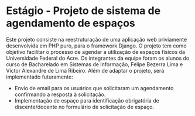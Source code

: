 # Estágio - Projeto de sistema de agendamento de espaços
Este projeto consiste na reestruturação de uma aplicação web priviamente desenvolvida em PHP puro, para o framework Django. O projeto tem como objetivo facilitar o processo de agendar a utilização de espaços físicos da Universidade Federal do Acre. Os integrantes da equipe foram os alunos do curso de Bacharelado em Sistemas de Informação, Felipe Bezerra Lima e Victor Alexandre de Lima Ribeiro.
Além de adaptar o projeto, será implementado futuramente:
- Envio de email para os usuários que solicitaram um agendamento confirmando a resposta à solicitação.
- Implementação de espaço para identificação obrigatória de discente/docente no formulário de solicitação de espaço.

